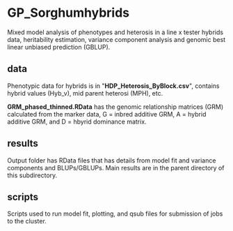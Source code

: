 # GP_Sorghumhybrids
Mixed model analysis of phenotypes and heterosis in a line x tester hybrids data, heritability estimation, variance component analysis and genomic best linear unbiased prediction (GBLUP).

## data
Phenotypic data for hybrids is in "**HDP_Heterosis_ByBlock.csv**", contains hybrid values (Hyb_v), mid parent heterosi (MPH), etc.

**GRM_phased_thinned.RData** has the genomic relationship matrices (GRM) calculated from the marker data, G = inbred additive GRM, A = hybrid additive GRM, and D = hbyrid dominance matrix.

## results
Output folder has RData files that has details from model fit and variance components and BLUPs/GBLUPs.
Main results are in the parent directory of this subdirectory.

## scripts
Scripts used to run model fit, plotting, and qsub files for submission of jobs to the cluster.
